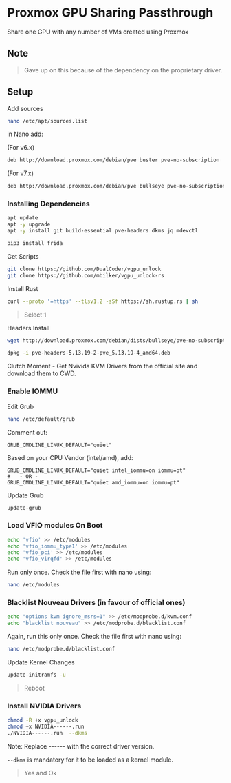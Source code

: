 # Proxmox GPU Sharing Passthrough

Share one GPU with any number of VMs created using Proxmox

## Note

> Gave up on this because of the dependency on the proprietary driver.


## Setup

Add sources

```bash
nano /etc/apt/sources.list
```

in Nano add:

(For v6.x)

```bash
deb http://download.proxmox.com/debian/pve buster pve-no-subscription
```

(For v7.x)

```bash
deb http://download.proxmox.com/debian/pve bullseye pve-no-subscription
```

### Installing Dependencies

```bash
apt update
apt -y upgrade
apt -y install git build-essential pve-headers dkms jq mdevctl

pip3 install frida
```

Get Scripts

```bash
git clone https://github.com/DualCoder/vgpu_unlock
git clone https://github.com/mbilker/vgpu_unlock-rs
```

Install Rust

```bash
curl --proto '=https' --tlsv1.2 -sSf https://sh.rustup.rs | sh
```

> Select 1

Headers Install

```bash
wget http://download.proxmox.com/debian/dists/bullseye/pve-no-subscription/binary-amd64/pve-headers-5.13.19-2-pve_5.13.19-4_amd64.deb

dpkg -i pve-headers-5.13.19-2-pve_5.13.19-4_amd64.deb
```

Clutch Moment - Get Nvivida KVM Drivers from the official site and download them to CWD.

### Enable IOMMU

Edit Grub

```bash
nano /etc/default/grub
```

Comment out:

```grub
GRUB_CMDLINE_LINUX_DEFAULT="quiet"
```

Based on your CPU Vendor (intel/amd), add:

```grub
GRUB_CMDLINE_LINUX_DEFAULT="quiet intel_iommu=on iommu=pt"
#	- OR -
GRUB_CMDLINE_LINUX_DEFAULT="quiet amd_iommu=on iommu=pt"
```

Update Grub

```bash
update-grub
```

### Load VFIO modules On Boot

```bash
echo 'vfio' >> /etc/modules
echo 'vfio_iommu_type1' >> /etc/modules
echo 'vfio_pci' >> /etc/modules
echo 'vfio_virqfd' >> /etc/modules
```

Run only once. Check the file first with nano using:

```bash
nano /etc/modules
```

### Blacklist Nouveau Drivers (in favour of official ones)

```bash
echo "options kvm ignore_msrs=1" >> /etc/modprobe.d/kvm.conf
echo "blacklist nouveau" >> /etc/modprobe.d/blacklist.conf
```

Again, run this only once. Check the file first with nano using:

```bash
nano /etc/modprobe.d/blacklist.conf
```

Update Kernel Changes

```bash
update-initramfs -u
```

> Reboot

### Install NVIDIA Drivers

```bash
chmod -R +x vgpu_unlock
chmod +x NVIDIA------.run
./NVIDIA------.run  --dkms
```

Note: Replace ------ with the correct driver version.

`--dkms` is mandatory for it to be loaded as a kernel module.

> Yes and Ok

